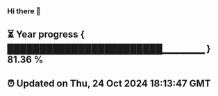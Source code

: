 ### Hi there 👋
⏳ Year progress { ████████████████████████▁▁▁▁▁▁ } 81.36 %
---
⏰ Updated on Thu, 24 Oct 2024 18:13:47 GMT
---
